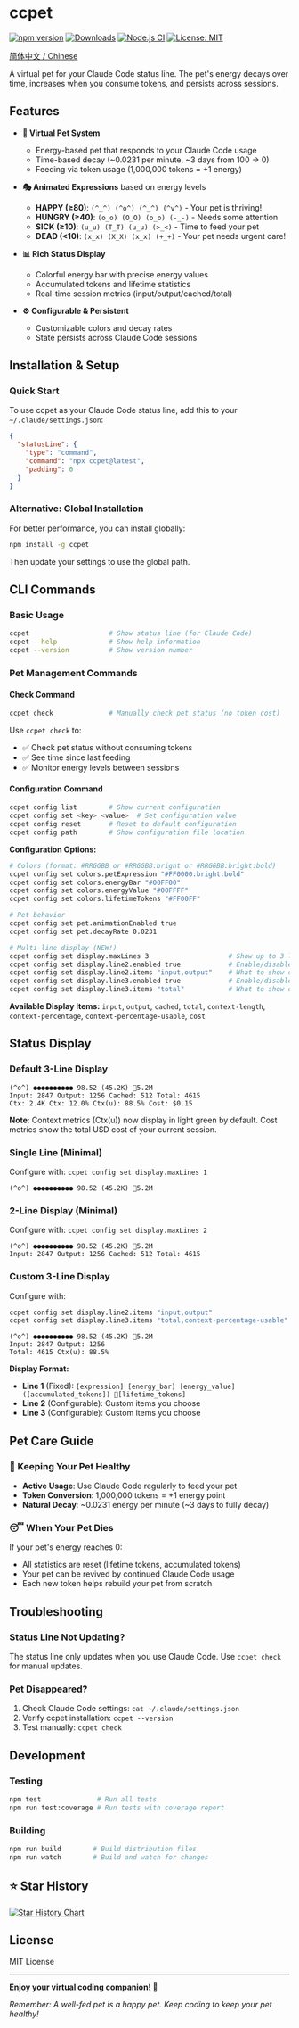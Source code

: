 # ccpet

[![npm version](https://badge.fury.io/js/ccpet.svg)](https://badge.fury.io/js/ccpet)
[![Downloads](https://img.shields.io/npm/dm/ccpet.svg)](https://www.npmjs.com/package/ccpet)
[![Node.js CI](https://github.com/terryso/ccpet/workflows/CI/badge.svg)](https://github.com/terryso/ccpet/actions)
[![License: MIT](https://img.shields.io/badge/License-MIT-yellow.svg)](https://opensource.org/licenses/MIT)

[简体中文 / Chinese](README.zh-CN.md)

A virtual pet for your Claude Code status line. The pet's energy decays over time, increases when you consume tokens, and persists across sessions.

## Features

- **🐾 Virtual Pet System**
  - Energy-based pet that responds to your Claude Code usage
  - Time-based decay (~0.0231 per minute, ~3 days from 100 → 0)
  - Feeding via token usage (1,000,000 tokens = +1 energy)
  
- **🎭 Animated Expressions** based on energy levels
  - **HAPPY (≥80)**: `(^_^) (^o^) (^_^) (^v^)` - Your pet is thriving!
  - **HUNGRY (≥40)**: `(o_o) (O_O) (o_o) (-_-)` - Needs some attention
  - **SICK (≥10)**: `(u_u) (T_T) (u_u) (>_<)` - Time to feed your pet
  - **DEAD (<10)**: `(x_x) (X_X) (x_x) (+_+)` - Your pet needs urgent care!

- **📊 Rich Status Display**
  - Colorful energy bar with precise energy values
  - Accumulated tokens and lifetime statistics
  - Real-time session metrics (input/output/cached/total)
  
- **⚙️ Configurable & Persistent**
  - Customizable colors and decay rates
  - State persists across Claude Code sessions

## Installation & Setup

### Quick Start
To use ccpet as your Claude Code status line, add this to your `~/.claude/settings.json`:

```json
{
  "statusLine": {
    "type": "command",
    "command": "npx ccpet@latest",
    "padding": 0
  }
}
```

### Alternative: Global Installation
For better performance, you can install globally:

```bash
npm install -g ccpet
```

Then update your settings to use the global path.

## CLI Commands

### Basic Usage
```bash
ccpet                    # Show status line (for Claude Code)
ccpet --help             # Show help information
ccpet --version          # Show version number
```

### Pet Management Commands

#### Check Command
```bash
ccpet check              # Manually check pet status (no token cost)
```
Use `ccpet check` to:
- ✅ Check pet status without consuming tokens
- ✅ See time since last feeding
- ✅ Monitor energy levels between sessions

#### Configuration Command
```bash
ccpet config list        # Show current configuration
ccpet config set <key> <value>  # Set configuration value
ccpet config reset       # Reset to default configuration
ccpet config path        # Show configuration file location
```

**Configuration Options:**
```bash
# Colors (format: #RRGGBB or #RRGGBB:bright or #RRGGBB:bright:bold)
ccpet config set colors.petExpression "#FF0000:bright:bold"
ccpet config set colors.energyBar "#00FF00"
ccpet config set colors.energyValue "#00FFFF"
ccpet config set colors.lifetimeTokens "#FF00FF"

# Pet behavior
ccpet config set pet.animationEnabled true
ccpet config set pet.decayRate 0.0231

# Multi-line display (NEW!)
ccpet config set display.maxLines 3                    # Show up to 3 lines (1-3)
ccpet config set display.line2.enabled true            # Enable/disable line 2
ccpet config set display.line2.items "input,output"    # What to show on line 2
ccpet config set display.line3.enabled true            # Enable/disable line 3
ccpet config set display.line3.items "total"           # What to show on line 3
```

**Available Display Items:** `input`, `output`, `cached`, `total`, `context-length`, `context-percentage`, `context-percentage-usable`, `cost`

## Status Display

### Default 3-Line Display
```text
(^o^) ●●●●●●●●●● 98.52 (45.2K) 💖5.2M
Input: 2847 Output: 1256 Cached: 512 Total: 4615
Ctx: 2.4K Ctx: 12.0% Ctx(u): 88.5% Cost: $0.15
```

**Note**: Context metrics (Ctx(u)) now display in light green by default. Cost metrics show the total USD cost of your current session.

### Single Line (Minimal)
Configure with: `ccpet config set display.maxLines 1`
```text
(^o^) ●●●●●●●●●● 98.52 (45.2K) 💖5.2M
```

### 2-Line Display (Minimal)
Configure with: `ccpet config set display.maxLines 2`
```text
(^o^) ●●●●●●●●●● 98.52 (45.2K) 💖5.2M
Input: 2847 Output: 1256 Cached: 512 Total: 4615
```

### Custom 3-Line Display
Configure with:
```bash
ccpet config set display.line2.items "input,output"
ccpet config set display.line3.items "total,context-percentage-usable"
```
```text
(^o^) ●●●●●●●●●● 98.52 (45.2K) 💖5.2M
Input: 2847 Output: 1256
Total: 4615 Ctx(u): 88.5%
```

**Display Format:**
- **Line 1** (Fixed): `[expression] [energy_bar] [energy_value] ([accumulated_tokens]) 💖[lifetime_tokens]`
- **Line 2** (Configurable): Custom items you choose
- **Line 3** (Configurable): Custom items you choose

## Pet Care Guide

### 🌟 Keeping Your Pet Healthy
- **Active Usage**: Use Claude Code regularly to feed your pet
- **Token Conversion**: 1,000,000 tokens = +1 energy point
- **Natural Decay**: ~0.0231 energy per minute (~3 days to fully decay)

### 😴 When Your Pet Dies
If your pet's energy reaches 0:
- All statistics are reset (lifetime tokens, accumulated tokens)
- Your pet can be revived by continued Claude Code usage
- Each new token helps rebuild your pet from scratch

## Troubleshooting

### Status Line Not Updating?
The status line only updates when you use Claude Code. Use `ccpet check` for manual updates.

### Pet Disappeared?
1. Check Claude Code settings: `cat ~/.claude/settings.json`
2. Verify ccpet installation: `ccpet --version`
3. Test manually: `ccpet check`

## Development

### Testing
```bash
npm test              # Run all tests
npm run test:coverage # Run tests with coverage report
```

### Building
```bash
npm run build        # Build distribution files
npm run watch        # Build and watch for changes
```

## ⭐ Star History

[![Star History Chart](https://api.star-history.com/svg?repos=terryso/ccpet&type=Date)](https://www.star-history.com/#terryso/ccpet&Date)

## License

MIT License

---

**Enjoy your virtual coding companion! 🐾**

*Remember: A well-fed pet is a happy pet. Keep coding to keep your pet healthy!*
